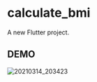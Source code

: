 # calculate_bmi

A new Flutter project.

## DEMO
![20210314_203423](https://user-images.githubusercontent.com/71871211/111070584-fb745280-8504-11eb-8401-296225bc4f4a.gif)


